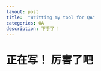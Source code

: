 ```yaml
---
layout: post
title:  "Writting my tool for QA"
categories: QA
description: 下手了！
---
```


# 正在写！ 厉害了吧
